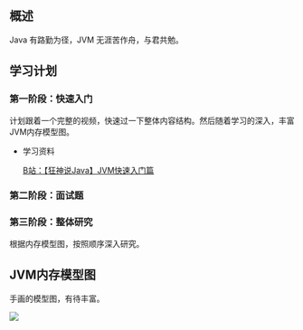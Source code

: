 ## 概述

Java 有路勤为径，JVM 无涯苦作舟，与君共勉。

## 学习计划

### 第一阶段：快速入门

计划跟着一个完整的视频，快速过一下整体内容结构。然后随着学习的深入，丰富JVM内存模型图。

- 学习资料

  [B站：【狂神说Java】JVM快速入门篇](https://www.bilibili.com/video/BV1iJ411d7jS)

### 第二阶段：面试题



### 第三阶段：整体研究

根据内存模型图，按照顺序深入研究。

## JVM内存模型图

手画的模型图，有待丰富。

![](https://cdn.jsdelivr.net/gh/AlbertYang0801/pic-bed@main/img/20210611155359.png)



